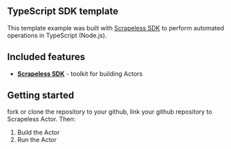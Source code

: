 ## TypeScript SDK template

This template example was built with [Scrapeless SDK](https://docs.scrapeless.com/en/sdk/node-sdk) to perform automated operations in TypeScript (Node.js).

## Included features

- **[Scrapeless SDK](https://docs.scrapeless.com/en/sdk/node-sdk)** - toolkit for building Actors

## Getting started

fork or clone the repository to your github, link your github repository to Scrapeless Actor. Then:

1. Build the Actor
2. Run the Actor
